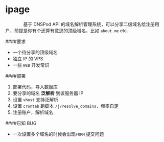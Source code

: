# ipage
&emsp;&emsp;&emsp;&emsp;基于 DNSPod API 的域名解析管理系统，可以分享二级域名给注册用户，前提是你有个还算有意思的顶级域名，比如 `about.me`  etc. 

####要求
- 一个待分享的顶级域名
- 独立 IP 的 VPS
- 一些 `WEB` 开发常识

####部署
1. 部署代码，导入数据库  
2. 要分享的域名 **泛解析** 到该服务器 IP  
3. 设置 `vhost` 支持泛解析  
4. 设置 `crontab` 跑脚本 `/j/resolve_domains`，频率自定 
5. 注册账户，解析域名

####已知 BUG
- 一次设置多个域名的时候会出现`FORM` 提交问题
